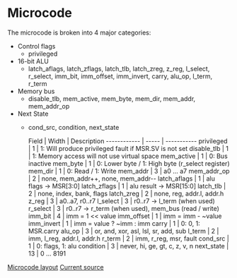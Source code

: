 Microcode
=========

The microcode is broken into 4 major categories:
* Control flags
  * privileged
* 16-bit ALU
  * latch_aflags, latch_zflags, latch_tlb, latch_zreg, z_reg, l_select, r_select, imm_bit, imm_offset, imm_invert, carry, alu_op, l_term, r_term
* Memory bus
  * disable_tlb, mem_active, mem_byte, mem_dir, mem_addr, mem_addr_op
* Next State
  * cond_src, condition, next_state

       Field | Width | Description
------------ | ----- | -----------
  privileged |     1 | 1: Will produce privileged fault if MSR.SV is not set
 disable_tlb |     1 | 1: Memory access will not use virtual space
  mem_active |     1 | 0: Bus inactive
    mem_byte |     1 | 0: Lower byte / 1: High byte (r_select register)
     mem_dir |     1 | 0: Read / 1: Write
    mem_addr |     3 | a0 ... a7
 mem_addr_op |     2 | none, mem_addr++, none, mem_addr--
latch_aflags |     1 | alu flags  -> MSR[3:0]
latch_zflags |     1 | alu result -> MSR[15:0]
   latch_tlb |     2 | none, index, bank, flags
  latch_zreg |     2 | none, reg, addr.l, addr.h
       z_reg |     3 | a0..a7, r0..r7
    l_select |     3 | r0..r7 -> l_term (when used)
    r_select |     3 | r0..r7 -> r_term (when used), mem_bus (read / write)
     imm_bit |     4 | imm = 1 << value
  imm_offset |     1 | imm = imm - ~value
  imm_invert |     1 | imm = value ? ~imm : imm
       carry |     1 | 0: 0, 1: MSR.carry
      alu_op |     3 | or, and, xor, asl, lsl, sr, add, sub
      l_term |     2 | imm, l_reg, addr.l, addr.h
      r_term |     2 | imm, r_reg, msr, fault
    cond_src |     1 | 0: flags, 1: alu
   condition |     3 | never, hi, ge, gt, c, z, v, n
  next_state |    13 | 0 ... 8191

[Microcode layout](../microcode/source.txt)
[Current source](../microcode/layout.txt)
